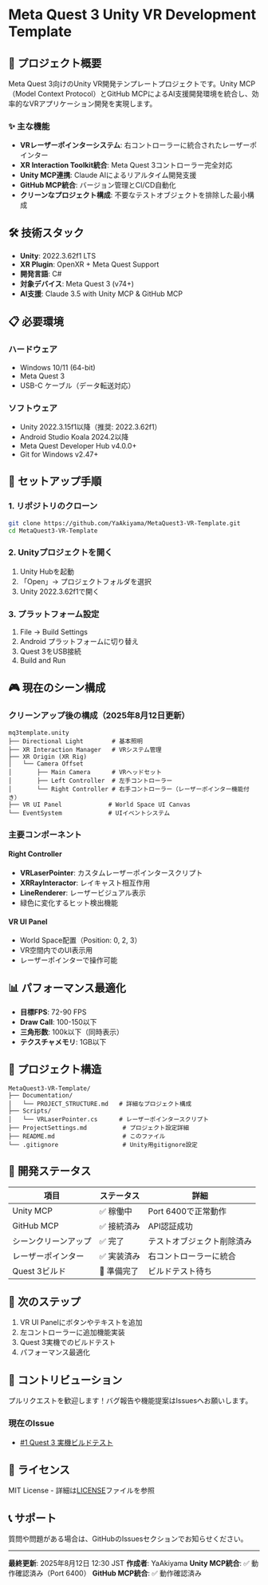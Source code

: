# Meta Quest 3 Unity VR Development Template

## 🎯 プロジェクト概要

Meta Quest 3向けのUnity VR開発テンプレートプロジェクトです。Unity MCP（Model Context Protocol）とGitHub MCPによるAI支援開発環境を統合し、効率的なVRアプリケーション開発を実現します。

### ✨ 主な機能

- **VRレーザーポインターシステム**: 右コントローラーに統合されたレーザーポインター
- **XR Interaction Toolkit統合**: Meta Quest 3コントローラー完全対応
- **Unity MCP連携**: Claude AIによるリアルタイム開発支援
- **GitHub MCP統合**: バージョン管理とCI/CD自動化
- **クリーンなプロジェクト構成**: 不要なテストオブジェクトを排除した最小構成

## 🛠️ 技術スタック

- **Unity**: 2022.3.62f1 LTS
- **XR Plugin**: OpenXR + Meta Quest Support
- **開発言語**: C#
- **対象デバイス**: Meta Quest 3 (v74+)
- **AI支援**: Claude 3.5 with Unity MCP & GitHub MCP

## 📋 必要環境

### ハードウェア
- Windows 10/11 (64-bit)
- Meta Quest 3
- USB-C ケーブル（データ転送対応）

### ソフトウェア
- Unity 2022.3.15f1以降（推奨: 2022.3.62f1）
- Android Studio Koala 2024.2以降
- Meta Quest Developer Hub v4.0.0+
- Git for Windows v2.47+

## 🚀 セットアップ手順

### 1. リポジトリのクローン
```bash
git clone https://github.com/YaAkiyama/MetaQuest3-VR-Template.git
cd MetaQuest3-VR-Template
```

### 2. Unityプロジェクトを開く
1. Unity Hubを起動
2. 「Open」→ プロジェクトフォルダを選択
3. Unity 2022.3.62f1で開く

### 3. プラットフォーム設定
1. File → Build Settings
2. Android プラットフォームに切り替え
3. Quest 3をUSB接続
4. Build and Run

## 🎮 現在のシーン構成

### クリーンアップ後の構成（2025年8月12日更新）
```
mq3template.unity
├── Directional Light        # 基本照明
├── XR Interaction Manager   # VRシステム管理
├── XR Origin (XR Rig)
│   └── Camera Offset
│       ├── Main Camera      # VRヘッドセット
│       ├── Left Controller  # 左手コントローラー
│       └── Right Controller # 右手コントローラー（レーザーポインター機能付き）
├── VR UI Panel             # World Space UI Canvas
└── EventSystem             # UIイベントシステム
```

### 主要コンポーネント

#### Right Controller
- **VRLaserPointer**: カスタムレーザーポインタースクリプト
- **XRRayInteractor**: レイキャスト相互作用
- **LineRenderer**: レーザービジュアル表示
- 緑色に変化するヒット検出機能

#### VR UI Panel
- World Space配置（Position: 0, 2, 3）
- VR空間内でのUI表示用
- レーザーポインターで操作可能

## 📊 パフォーマンス最適化

- **目標FPS**: 72-90 FPS
- **Draw Call**: 100-150以下
- **三角形数**: 100k以下（同時表示）
- **テクスチャメモリ**: 1GB以下

## 📁 プロジェクト構造

```
MetaQuest3-VR-Template/
├── Documentation/
│   └── PROJECT_STRUCTURE.md   # 詳細なプロジェクト構成
├── Scripts/
│   └── VRLaserPointer.cs      # レーザーポインタースクリプト
├── ProjectSettings.md          # プロジェクト設定詳細
├── README.md                   # このファイル
└── .gitignore                  # Unity用gitignore設定
```

## 🔧 開発ステータス

| 項目 | ステータス | 詳細 |
|-----|----------|------|
| Unity MCP | ✅ 稼働中 | Port 6400で正常動作 |
| GitHub MCP | ✅ 接続済み | API認証成功 |
| シーンクリーンアップ | ✅ 完了 | テストオブジェクト削除済み |
| レーザーポインター | ✅ 実装済み | 右コントローラーに統合 |
| Quest 3ビルド | 🔄 準備完了 | ビルドテスト待ち |

## 🎯 次のステップ

1. VR UI Panelにボタンやテキストを追加
2. 左コントローラーに追加機能実装
3. Quest 3実機でのビルドテスト
4. パフォーマンス最適化

## 🤝 コントリビューション

プルリクエストを歓迎します！バグ報告や機能提案はIssuesへお願いします。

### 現在のIssue
- [#1 Quest 3 実機ビルドテスト](https://github.com/YaAkiyama/MetaQuest3-VR-Template/issues/1)

## 📄 ライセンス

MIT License - 詳細は[LICENSE](LICENSE)ファイルを参照

## 📞 サポート

質問や問題がある場合は、GitHubのIssuesセクションでお知らせください。

---

**最終更新**: 2025年8月12日 12:30 JST
**作成者**: YaAkiyama
**Unity MCP統合**: ✅ 動作確認済み（Port 6400）
**GitHub MCP統合**: ✅ 動作確認済み